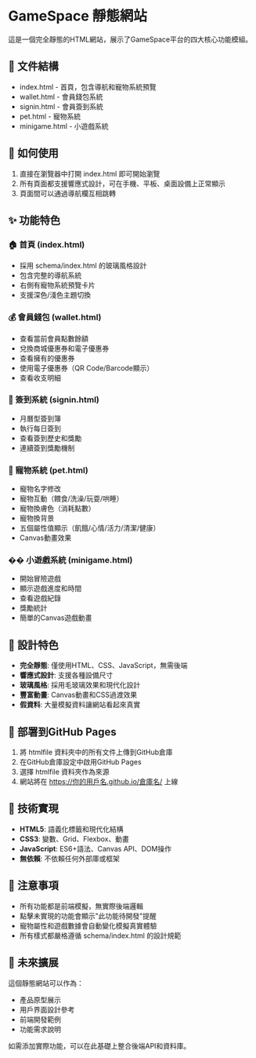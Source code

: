 # GameSpace 靜態網站

這是一個完全靜態的HTML網站，展示了GameSpace平台的四大核心功能模組。

## 📁 文件結構

- index.html - 首頁，包含導航和寵物系統預覽
- wallet.html - 會員錢包系統
- signin.html - 會員簽到系統  
- pet.html - 寵物系統
- minigame.html - 小遊戲系統

## 🚀 如何使用

1. 直接在瀏覽器中打開 index.html 即可開始瀏覽
2. 所有頁面都支援響應式設計，可在手機、平板、桌面設備上正常顯示
3. 頁面間可以通過導航欄互相跳轉

## ✨ 功能特色

### 🏠 首頁 (index.html)
- 採用 schema/index.html 的玻璃風格設計
- 包含完整的導航系統
- 右側有寵物系統預覽卡片
- 支援深色/淺色主題切換

### 💰 會員錢包 (wallet.html)
- 查看當前會員點數餘額
- 兌換商城優惠券和電子優惠券
- 查看擁有的優惠券
- 使用電子優惠券（QR Code/Barcode顯示）
- 查看收支明細

### 📅 簽到系統 (signin.html)
- 月曆型簽到簿
- 執行每日簽到
- 查看簽到歷史和獎勵
- 連續簽到獎勵機制

### 🐾 寵物系統 (pet.html)
- 寵物名字修改
- 寵物互動（餵食/洗澡/玩耍/哄睡）
- 寵物換膚色（消耗點數）
- 寵物換背景
- 五個屬性值顯示（飢餓/心情/活力/清潔/健康）
- Canvas動畫效果

### �� 小遊戲系統 (minigame.html)
- 開始冒險遊戲
- 顯示遊戲進度和時間
- 查看遊戲紀錄
- 獎勵統計
- 簡單的Canvas遊戲動畫

## 🎨 設計特色

- **完全靜態**: 僅使用HTML、CSS、JavaScript，無需後端
- **響應式設計**: 支援各種設備尺寸
- **玻璃風格**: 採用毛玻璃效果和現代化設計
- **豐富動畫**: Canvas動畫和CSS過渡效果
- **假資料**: 大量模擬資料讓網站看起來真實

## 📱 部署到GitHub Pages

1. 將 htmlfile 資料夾中的所有文件上傳到GitHub倉庫
2. 在GitHub倉庫設定中啟用GitHub Pages
3. 選擇 htmlfile 資料夾作為來源
4. 網站將在 https://你的用戶名.github.io/倉庫名/ 上線

## 🔧 技術實現

- **HTML5**: 語義化標籤和現代化結構
- **CSS3**: 變數、Grid、Flexbox、動畫
- **JavaScript**: ES6+語法、Canvas API、DOM操作
- **無依賴**: 不依賴任何外部庫或框架

## 📝 注意事項

- 所有功能都是前端模擬，無實際後端邏輯
- 點擊未實現的功能會顯示"此功能待開發"提醒
- 寵物屬性和遊戲數據會自動變化模擬真實體驗
- 所有樣式都嚴格遵循 schema/index.html 的設計規範

## 🎯 未來擴展

這個靜態網站可以作為：
- 產品原型展示
- 用戶界面設計參考
- 前端開發範例
- 功能需求說明

如需添加實際功能，可以在此基礎上整合後端API和資料庫。
